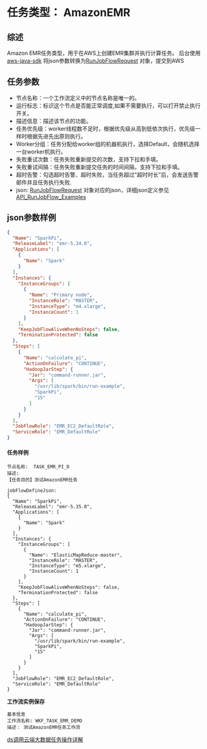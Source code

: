 # 任务类型： AmazonEMR

## 综述

Amazon EMR任务类型，用于在AWS上创建EMR集群并执行计算任务。 后台使用[aws-java-sdk](https://aws.amazon.com/cn/sdk-for-java/) 将json参数转换为[RunJobFlowRequest](https://docs.aws.amazon.com/AWSJavaSDK/latest/javadoc/com/amazonaws/services/elasticmapreduce/model/RunJobFlowRequest.html) 对象，提交到AWS

## 任务参数

- 节点名称：一个工作流定义中的节点名称是唯一的。
- 运行标志：标识这个节点是否能正常调度,如果不需要执行，可以打开禁止执行开关。
- 描述信息：描述该节点的功能。
- 任务优先级：worker线程数不足时，根据优先级从高到低依次执行，优先级一样时根据先进先出原则执行。
- Worker分组：任务分配给worker组的机器机执行，选择Default，会随机选择一台worker机执行。
- 失败重试次数：任务失败重新提交的次数，支持下拉和手填。
- 失败重试间隔：任务失败重新提交任务的时间间隔，支持下拉和手填。
- 超时告警：勾选超时告警、超时失败，当任务超过"超时时长"后，会发送告警邮件并且任务执行失败.
- json: [RunJobFlowRequest](https://docs.aws.amazon.com/AWSJavaSDK/latest/javadoc/com/amazonaws/services/elasticmapreduce/model/RunJobFlowRequest.html) 对象对应的json，详细json定义参见 [API_RunJobFlow_Examples](https://docs.aws.amazon.com/emr/latest/APIReference/API_RunJobFlow.html#API_RunJobFlow_Examples)

## json参数样例

```json
{
  "Name": "SparkPi",
  "ReleaseLabel": "emr-5.34.0",
  "Applications": [
    {
      "Name": "Spark"
    }
  ],
  "Instances": {
    "InstanceGroups": [
      {
        "Name": "Primary node",
        "InstanceRole": "MASTER",
        "InstanceType": "m4.xlarge",
        "InstanceCount": 1
      }
    ],
    "KeepJobFlowAliveWhenNoSteps": false,
    "TerminationProtected": false
  },
  "Steps": [
    {
      "Name": "calculate_pi",
      "ActionOnFailure": "CONTINUE",
      "HadoopJarStep": {
        "Jar": "command-runner.jar",
        "Args": [
          "/usr/lib/spark/bin/run-example",
          "SparkPi",
          "15"
        ]
      }
    }
  ],
  "JobFlowRole": "EMR_EC2_DefaultRole",
  "ServiceRole": "EMR_DefaultRole"
}
```





#### 任务样例

```shell
节点名称:  TASK_EMR_PI_D
描述: 
【任务目的】测试AmazonEMR任务

jobFlowDefineJson:
{
  "Name": "SparkPi",
  "ReleaseLabel": "emr-5.35.0",
  "Applications": [
    {
      "Name": "Spark"
    }
  ],
  "Instances": {
    "InstanceGroups": [
      {
        "Name": "ElasticMapReduce-master",
        "InstanceRole": "MASTER",
        "InstanceType": "m5.xlarge",
        "InstanceCount": 1
      }
    ],
    "KeepJobFlowAliveWhenNoSteps": false,
    "TerminationProtected": false
  },
  "Steps": [
    {
      "Name": "calculate_pi",
      "ActionOnFailure": "CONTINUE",
      "HadoopJarStep": {
        "Jar": "command-runner.jar",
        "Args": [
          "/usr/lib/spark/bin/run-example",
          "SparkPi",
          "15"
        ]
      }
    }
  ],
  "JobFlowRole": "EMR_EC2_DefaultRole",
  "ServiceRole": "EMR_DefaultRole"
}
````





**工作流实例保存**

```shell
基本信息
工作流名称: WKF_TASK_EMR_DEMO
描述： 测试AmazonEMR任务工作流
````



[ds调用云端大数据任务操作详解](https://git.jshcbd.com.cn/hc-zhongtai/common/empowerbook/blob/master/Deploy/%E5%B9%B3%E5%8F%B0%E7%BB%84%E4%BB%B6%E8%BF%90%E7%BB%B4%E4%B8%8E%E9%83%A8%E7%BD%B2/03.%E5%A4%A7%E6%95%B0%E6%8D%AE%E7%BB%84%E4%BB%B6%E7%9B%B8%E5%85%B3/06.%E5%88%86%E5%B8%83%E5%BC%8F%E8%B0%83%E5%BA%A6/02.Dolphinscheduler/05.Dolphinscheduler3.0.0%E8%B0%83%E5%BA%A6%E4%BA%9A%E9%A9%AC%E9%80%8A%E4%BA%91%E6%9C%8D%E5%8A%A1.md)